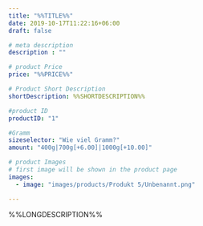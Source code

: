 ```yaml
---
title: "%%TITLE%%"
date: 2019-10-17T11:22:16+06:00
draft: false

# meta description
description : ""

# product Price
price: "%%PRICE%%"

# Product Short Description
shortDescription: %%SHORTDESCRIPTION%%

#product ID
productID: "1"

#Gramm
sizeselector: "Wie viel Gramm?"
amount: "400g|700g[+6.00]|1000g[+10.00]"

# product Images
# first image will be shown in the product page
images:
  - image: "images/products/Produkt 5/Unbenannt.png"

---
```


%%LONGDESCRIPTION%%